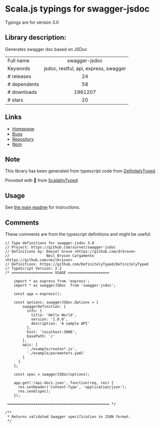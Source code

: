 
# Scala.js typings for swagger-jsdoc

Typings are for version 3.0

## Library description:
Generates swagger doc based on JSDoc

|                    |                 |
| ------------------ | :-------------: |
| Full name          | swagger-jsdoc |
| Keywords           | jsdoc, restful, api, express, swagger |
| # releases         | 24 |
| # dependents       | 58 |
| # downloads        | 1961207 |
| # stars            | 20 |

## Links
- [Homepage](https://github.com/Surnet/swagger-jsdoc)
- [Bugs](https://github.com/Surnet/swagger-jsdoc/issues)
- [Repository](https://github.com/Surnet/swagger-jsdoc)
- [Npm](https://www.npmjs.com/package/swagger-jsdoc)
    


## Note
This library has been generated from typescript code from [DefinitelyTyped](https://definitelytyped.org).

Provided with :purple_heart: from [ScalablyTyped](https://github.com/oyvindberg/ScalablyTyped)

## Usage
See [the main readme](../../readme.md) for instructions.

## Comments

These comments are from the typescript definitions and might be useful:
```
// Type definitions for swagger-jsdoc 3.0
// Project: https://github.com/surnet/swagger-jsdoc
// Definitions by: Daniel Grove <https://github.com/drGrove>
//                 Neil Bryson Cargamento <https://github.com/neilbryson>
// Definitions: https://github.com/DefinitelyTyped/DefinitelyTyped
// TypeScript Version: 2.2
/* =================== USAGE ===================

    import * as express from 'express';
    import * as swaggerJSDoc  from 'swagger-jsdoc';

    const app = express();

    const options: swaggerJSDoc.Options = {
        swaggerDefinition: {
          info: {
            title: 'Hello World',
            version: '1.0.0',
            description: 'A sample API'
          },
          host: 'localhost:3000',
          basePath: '/'
        },
        apis: [
          './example/routes*.js',
          './example/parameters.yaml'
        ]
      }
    };

    const spec = swaggerJSDoc(options);

    app.get('/api-docs.json', function(req, res) {
      res.setHeader('Content-Type', 'application/json');
      res.send(spec);
    });

 =============================================== */

/**
 * Returns validated Swagger specification in JSON format.
 */

```

